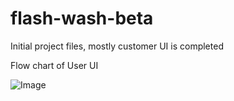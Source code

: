 # flash-wash-beta
Initial project files, mostly customer UI is completed

Flow chart of User UI

![Image](../blob/master/src/assets/UML.png)
